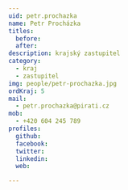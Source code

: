 ```yaml
---
uid: petr.prochazka
name: Petr Procházka
titles:
  before: 
  after:
description: krajský zastupitel
category:
  - kraj
  - zastupitel
img: people/petr-prochazka.jpg
ordKraj: 5
mail:
  - petr.prochazka@pirati.cz
mob:
  - +420 604 245 789
profiles:
  github:
  facebook:
  twitter: 
  linkedin: 
  web: 

---
```

